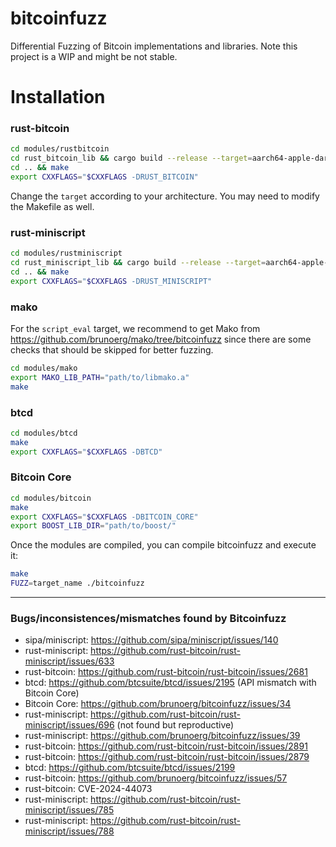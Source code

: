 # bitcoinfuzz

Differential Fuzzing of Bitcoin implementations and libraries.
Note this project is a WIP and might be not stable.

# Installation

### rust-bitcoin
```bash
cd modules/rustbitcoin
cd rust_bitcoin_lib && cargo build --release --target=aarch64-apple-darwin
cd .. && make
export CXXFLAGS="$CXXFLAGS -DRUST_BITCOIN"
```

Change the `target` according to your architecture. You may need to modify the Makefile as well.

### rust-miniscript 

```bash
cd modules/rustminiscript
cd rust_miniscript_lib && cargo build --release --target=aarch64-apple-darwin
cd .. && make
export CXXFLAGS="$CXXFLAGS -DRUST_MINISCRIPT"
```

### mako

For the `script_eval` target, we recommend to get Mako from https://github.com/brunoerg/mako/tree/bitcoinfuzz since there are some checks that should be skipped for better fuzzing.

```bash
cd modules/mako
export MAKO_LIB_PATH="path/to/libmako.a"
make
```

### btcd 

```bash
cd modules/btcd
make
export CXXFLAGS="$CXXFLAGS -DBTCD"
```

### Bitcoin Core

```bash
cd modules/bitcoin
make
export CXXFLAGS="$CXXFLAGS -DBITCOIN_CORE"
export BOOST_LIB_DIR="path/to/boost/"
```

Once the modules are compiled, you can compile bitcoinfuzz and execute it:
```bash
make
FUZZ=target_name ./bitcoinfuzz
```

-------------------------------------------
### Bugs/inconsistences/mismatches found by Bitcoinfuzz

- sipa/miniscript: https://github.com/sipa/miniscript/issues/140
- rust-miniscript: https://github.com/rust-bitcoin/rust-miniscript/issues/633
- rust-bitcoin: https://github.com/rust-bitcoin/rust-bitcoin/issues/2681
- btcd: https://github.com/btcsuite/btcd/issues/2195 (API mismatch with Bitcoin Core)
- Bitcoin Core: https://github.com/brunoerg/bitcoinfuzz/issues/34
- rust-miniscript: https://github.com/rust-bitcoin/rust-miniscript/issues/696 (not found but reproductive) 
- rust-miniscript: https://github.com/brunoerg/bitcoinfuzz/issues/39
- rust-bitcoin: https://github.com/rust-bitcoin/rust-bitcoin/issues/2891
- rust-bitcoin: https://github.com/rust-bitcoin/rust-bitcoin/issues/2879
- btcd: https://github.com/btcsuite/btcd/issues/2199
- rust-bitcoin: https://github.com/brunoerg/bitcoinfuzz/issues/57
- rust-bitcoin: CVE-2024-44073
- rust-miniscript: https://github.com/rust-bitcoin/rust-miniscript/issues/785
- rust-miniscript: https://github.com/rust-bitcoin/rust-miniscript/issues/788
